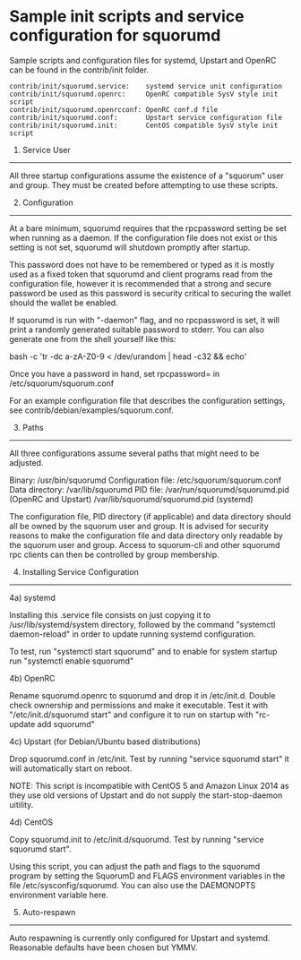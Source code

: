 Sample init scripts and service configuration for squorumd
==========================================================

Sample scripts and configuration files for systemd, Upstart and OpenRC
can be found in the contrib/init folder.

    contrib/init/squorumd.service:    systemd service unit configuration
    contrib/init/squorumd.openrc:     OpenRC compatible SysV style init script
    contrib/init/squorumd.openrcconf: OpenRC conf.d file
    contrib/init/squorumd.conf:       Upstart service configuration file
    contrib/init/squorumd.init:       CentOS compatible SysV style init script

1. Service User
---------------------------------

All three startup configurations assume the existence of a "squorum" user
and group.  They must be created before attempting to use these scripts.

2. Configuration
---------------------------------

At a bare minimum, squorumd requires that the rpcpassword setting be set
when running as a daemon.  If the configuration file does not exist or this
setting is not set, squorumd will shutdown promptly after startup.

This password does not have to be remembered or typed as it is mostly used
as a fixed token that squorumd and client programs read from the configuration
file, however it is recommended that a strong and secure password be used
as this password is security critical to securing the wallet should the
wallet be enabled.

If squorumd is run with "-daemon" flag, and no rpcpassword is set, it will
print a randomly generated suitable password to stderr.  You can also
generate one from the shell yourself like this:

bash -c 'tr -dc a-zA-Z0-9 < /dev/urandom | head -c32 && echo'

Once you have a password in hand, set rpcpassword= in /etc/squorum/squorum.conf

For an example configuration file that describes the configuration settings,
see contrib/debian/examples/squorum.conf.

3. Paths
---------------------------------

All three configurations assume several paths that might need to be adjusted.

Binary:              /usr/bin/squorumd
Configuration file:  /etc/squorum/squorum.conf
Data directory:      /var/lib/squorumd
PID file:            /var/run/squorumd/squorumd.pid (OpenRC and Upstart)
                     /var/lib/squorumd/squorumd.pid (systemd)

The configuration file, PID directory (if applicable) and data directory
should all be owned by the squorum user and group.  It is advised for security
reasons to make the configuration file and data directory only readable by the
squorum user and group.  Access to squorum-cli and other squorumd rpc clients
can then be controlled by group membership.

4. Installing Service Configuration
-----------------------------------

4a) systemd

Installing this .service file consists on just copying it to
/usr/lib/systemd/system directory, followed by the command
"systemctl daemon-reload" in order to update running systemd configuration.

To test, run "systemctl start squorumd" and to enable for system startup run
"systemctl enable squorumd"

4b) OpenRC

Rename squorumd.openrc to squorumd and drop it in /etc/init.d.  Double
check ownership and permissions and make it executable.  Test it with
"/etc/init.d/squorumd start" and configure it to run on startup with
"rc-update add squorumd"

4c) Upstart (for Debian/Ubuntu based distributions)

Drop squorumd.conf in /etc/init.  Test by running "service squorumd start"
it will automatically start on reboot.

NOTE: This script is incompatible with CentOS 5 and Amazon Linux 2014 as they
use old versions of Upstart and do not supply the start-stop-daemon uitility.

4d) CentOS

Copy squorumd.init to /etc/init.d/squorumd. Test by running "service squorumd start".

Using this script, you can adjust the path and flags to the squorumd program by
setting the SquorumD and FLAGS environment variables in the file
/etc/sysconfig/squorumd. You can also use the DAEMONOPTS environment variable here.

5. Auto-respawn
-----------------------------------

Auto respawning is currently only configured for Upstart and systemd.
Reasonable defaults have been chosen but YMMV.
